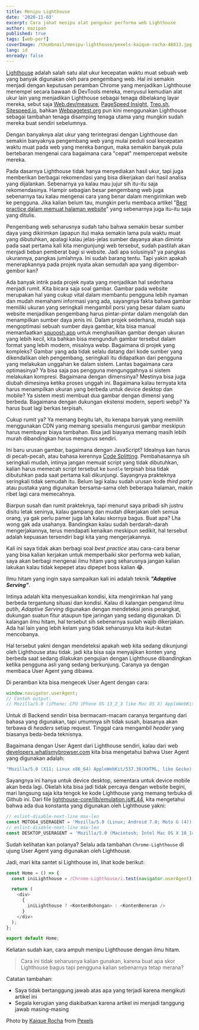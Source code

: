 ```yaml
---
title: Menipu Lighthouse
date: '2020-11-03'
excerpt: Cara jahat menipu alat pengukur performa web Lighthouse
author: mazipan
published: true
tags: [web-perf]
coverImage: /thumbnail/menipu-lighthouse/pexels-kaique-rocha-48013.jpg
lang: id
enready: false
---
```


[Lighthouse](https://github.com/GoogleChrome/lighthouse) adalah salah satu alat ukur kecepatan waktu muat sebuah web yang banyak digunakan oleh para pengembang web. Hal ini semakin menjadi dengan keputusan peramban Chrome yang menjadikan Lighthouse menempel secara bawaan di DevTools mereka, menyusul kemudian alat ukur lain yang menjadikan Lighthouse sebagai tenaga dibelakang layar mereka, sebut saja [Web.dev/measure](https://web.dev/measure/), [PageSpeed Insight](https://developers.google.com/speed/pagespeed/insights/), [Treo.sh](https://treo.sh/), [Sitespeed.io](https://www.sitespeed.io/), bahkan [Webpagetest.org](https://www.webpagetest.org/) pun kini menggunakan Lighthouse sebagai tambahan tenaga disamping tenaga utama yang mungkin sudah mereka buat sendiri sebelumnya.

Dengan banyaknya alat ukur yang terintegrasi dengan Lighthouse dan semakin banyaknya pengembang web yang mulai peduli soal kecepatan waktu muat pada web yang mereka bangun, maka semakin banyak pula bertebaran mengenai cara bagaimana cara "cepat" mempercepat website mereka.

Pada dasarnya Lighthouse tidak hanya menyediakan hasil ukur, tapi juga memberikan berbagai rekomendasi yang bisa dikerjakan dari hasil analisa yang dijalankan. Sebenarnya ya kalau mau jujur sih itu-itu saja rekomendasinya. Hampir sebagian besar pengembang web juga sebenarnya tau kalau mengenai cara yang benar dalam mengirimkan web ke pengguna. Jika kalian belum tau, mungkin perlu membaca artikel "[Best practice dalam memuat halaman website](/best-practice-loading-a-web)" yang sebenarnya juga itu-itu saja yang ditulis.

Pengembang web seharusnya sudah tahu bahwa semakin besar sumber daya yang dikirimkan (apapun itu) maka semakin lama pula waktu muat yang dibutuhkan, apalagi kalau jelas-jelas sumber dayanya akan diminta pada saat pertama kali kita mengunjungi web tersebut, sudah pastilah akan menjadi beban pemberat bagi si website. Jadi apa solusinya? ya pangkas ukurannya, pangkas jumlahnya. Ini sudah barang tentu. Tapi yakin apakah menerapkannya pada projek nyata akan semudah apa yang digembor-gembor kan?

Ada banyak intrik pada projek nyata yang menjadikan hal sederhana menjadi rumit. Kita bicara saja soal gambar. Gambar pada website merupakan hal yang cukup vital dalam membantu pengguna lebih nyaman dan mudah memahami informasi yang ada, sayangnya fakta bahwa gambar memiliki ukuran yang seringkali mengambil porsi yang besar dalam suatu website menjadikan pengembang harus pintar-pintar dalam mengolah dan menampilkan sumber daya jenis ini. Dalam projek sederhana, mudah saja mengoptimasi sebuah sumber daya gambar, kita bisa manual memanfaatkan [squoosh.app](https://squoosh.app/) untuk menghasilkan gambar dengan ukuran yang lebih kecil, kita bahkan bisa mengunduh gambar tersebut dalam format yang lebih modern, misalnya webp. Bagaimana di projek yang kompleks? Gambar yang ada tidak selalu datang dari kode sumber yang dikendalikan oleh pengembang, seringkali itu didapatkan dari pengguna yang melakukan unggahan ke dalam sistem. Lantas bagaimana cara optimasinya? Ya bisa saja pas pengguna mengunggahnya si sistem melakukan kompresi. Bagaimana dengan dimensinya? Mestinya bisa juga diubah dimesinya ketika proses unggah ini. Bagaimana kalau ternyata kita harus menampilkan ukuran yang berbeda untuk device desktop dan mobile? Ya sistem mesti membuat dua gambar dengan dimensi yang berbeda. Bagaimana dengan dukungan ekstensi modern, seperti webp? Ya harus buat lagi berkas terpisah.

Cukup rumit ya? Ya memang begitu lah, itu kenapa banyak yang memilih menggunakan CDN yang memang spesialis mengurusi gambar meskipun harus membayar biaya tambahan. Bisa jadi biayanya memang masih lebih murah dibandingkan harus mengurus sendiri.

Ini baru urusan gambar, bagaimana dengan JavaScript? Idealnya kan harus di pecah-pecah, atau bahasa kerennya [Code Splitting](/kesalahpahaman-mengenai-code-splitting). Pembahasannya sih seringkali mudah, intinya jangan memuat script yang tidak dibutuhkan, kalian harus memecah script tersebut ke `bundle` terpisah bisa tidak dibutuhkan pada saat pertama kali dikunjungi. Sayangnya prakteknya seringkali tidak semudah itu. Belum lagi kalau sudah urusan kode _third party_ atau pustaka yang digunakan bersama-sama oleh beberapa halaman, makin ribet lagi cara memecahnya.

Biarpun susah dan rumit prakteknya, tapi menurut saya pribadi sih justru disitu letak seninya, kalau gampang dan mudah dikerjakan oleh semua orang, ya gak perlu pamer juga lah kalau skornya bagus. Buat apa? Lha wong gak ada usahanya. Bandingkan kalau sudah berdarah-darah mengerjakannya, terus mendapati kenaikan meskipun sedikit, hal tersebut adalah kepuasan tersendiri bagi kita yang mengerjakannya.

Kali ini saya tidak akan berbagi soal _best practice_ atau cara-cara benar yang bisa kalian kerjakan untuk memperbaiki skor performa web kalian, saya akan berbagi mengenai ilmu hitam yang seharusnya jangan kalian lakukan kalau tidak kepepet atau dipepet boss kalian 😂.

Ilmu hitam yang ingin saya sampaikan kali ini adalah teknik **_"Adaptive Serving"_**.

Intinya adalah kita menyesuaikan kondisi, kita mengirimkan hal yang berbeda tergantung situasi dan kondisi. Kalau di kalangan penganut ilmu putih, _Adaptive Serving_ digunakan dengan mendeteksi jenis perangkat, dukungan suatun fitur ataupun tipe jaringan yang sedang digunakan. Di kalangan ilmu hitam, hal tersebut sih sebenarnya sudah wajib dikerjakan. Ada hal lain yang lebih kelam yang tidak seharusnya kita ikut-ikutan mencobanya.

Hal tersebut yakni dengan mendeteksi apakah web kita sedang dikunjungi oleh Lighthouse atau tidak. jadi kita bisa saja menyajikan konten yang berbeda saat sedang dilakukan pengujian dengan Lighthouse dibandingkan ketika pengguna asli yang sedang berkunjung. Caranya ya dengan membaca User Agent yang dibawa.

Di peramban kita bisa mengecek User Agent dengan cara:

```js
window.navigator.userAgent;
// Contoh output:
// Mozilla/5.0 (iPhone; CPU iPhone OS 13_2_3 like Mac OS X) AppleWebKit/605.1.15 (KHTML, like Gecko) Version/13.0.3 Mobile/15E148 Safari/604.1
```

Untuk di Backend sendiri bisa bermacam-macam caranya tergantung dari bahasa yang digunakan, tapi umumnya sih tidak susah, biasanya akan terbawa di _headers_ setiap request. Tinggal cara mengambil _header_ yang biasanya beda-beda teknisnya.

Bagaimana dengan User Agent dari Lighthouse sendiri, kalau dari web [developers.whatismybrowser.com](https://developers.whatismybrowser.com/useragents/parse/682595-google-lighthouse) kita bisa mengetahui bahwa User Agent yang digunakan adalah:

```js
"Mozilla/5.0 (X11; Linux x86_64) AppleWebKit/537.36(KHTML, like Gecko) Chrome/61.0.3116.0 Safari/537.36 Chrome-Lighthouse"
```

Sayangnya ini hanya untuk device desktop, sementara untuk device mobile akan beda lagi. Okelah kita bisa jadi tidak percaya dengan website begini, mari langsung saja kita tengok ke kode Lighthouse yang memang terbuka di Github ini. Dari file [lighthouse-core/lib/emulation.js#L44](https://github.com/GoogleChrome/lighthouse/blob/master/lighthouse-core/lib/emulation.js#L44), kita mengetahui bahwa ada dua konstanta yang digunakan oleh Lighthouse yakni:

```js
// eslint-disable-next-line max-len
const MOTOG4_USERAGENT = 'Mozilla/5.0 (Linux; Android 7.0; Moto G (4)) AppleWebKit/537.36 (KHTML, like Gecko) Chrome/84.0.4143.7 Mobile Safari/537.36 Chrome-Lighthouse';
// eslint-disable-next-line max-len
const DESKTOP_USERAGENT = 'Mozilla/5.0 (Macintosh; Intel Mac OS X 10_14_6) AppleWebKit/537.36 (KHTML, like Gecko) Chrome/84.0.4143.7 Safari/537.36 Chrome-Lighthouse';
```

Sudah kelihatan kan polanya? Selalu ada tambahan `Chrome-Lighthouse` di ujung User Agent yang digunakan oleh Lighthouse.

Jadi, mari kita santet si Lighthouse ini, lihat kode berikut:

```js
const Home = () => {
  const iniLighthouse = /Chrome-Lighthouse/i.test(navigator.userAgent);

  return (
    <div>
      {
        iniLighthouse ? <KontenBohongan> : <KontenBeneran />
      }
    </div>
  );
};

export default Home;
```

Keliatan sudah kan, cara ampuh menipu Lighthouse dengan ilmu hitam.

> Cara ini tidak seharusnya kalian gunakan, karena buat apa skor Lighthouse bagus tapi pengguna kalian sebenarnya tetap merana?

Catatan tambahan:

- Saya tidak bertanggung jawab atas apa yang terjadi karena mengikuti artikel ini
- Segala kerugian yang diakibatkan karena artikel ini menjadi tanggung jawab masing-masing

Photo by [Kaique Rocha](https://www.pexels.com/@kaiquestr?utm_content=attributionCopyText&utm_medium=referral&utm_source=pexels) from [Pexels](https://www.pexels.com/photo/people-canon-anonymous-levitate-48013/?utm_content=attributionCopyText&utm_medium=referral&utm_source=pexels)
